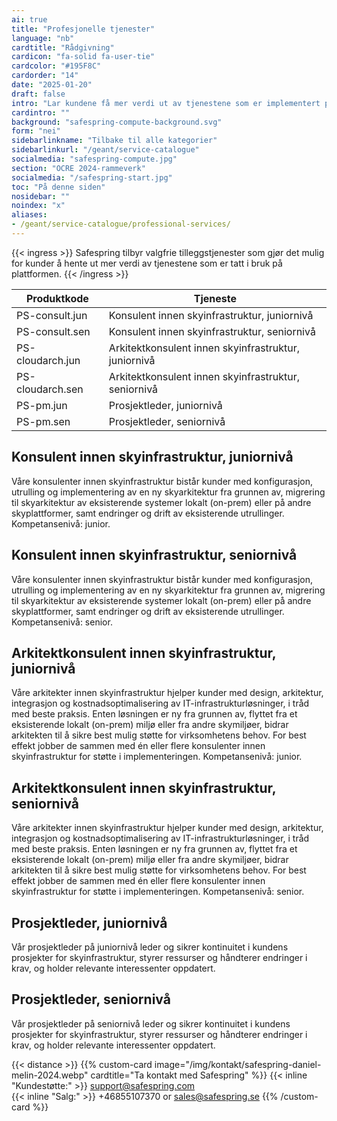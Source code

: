```yaml
---
ai: true
title: "Profesjonelle tjenester"
language: "nb"
cardtitle: "Rådgivning"
cardicon: "fa-solid fa-user-tie"
cardcolor: "#195F8C"
cardorder: "14"
date: "2025-01-20"
draft: false
intro: "Lar kundene få mer verdi ut av tjenestene som er implementert på plattformen"
cardintro: ""
background: "safespring-compute-background.svg"
form: "nei"
sidebarlinkname: "Tilbake til alle kategorier"
sidebarlinkurl: "/geant/service-catalogue"
socialmedia: "safespring-compute.jpg"
section: "OCRE 2024-rammeverk"
socialmedia: "/safespring-start.jpg"
toc: "På denne siden"
nosidebar: ""
noindex: "x"
aliases:
- /geant/service-catalogue/professional-services/
---
```

{{< ingress >}}
Safespring tilbyr valgfrie tilleggstjenester som gjør det mulig for kunder å hente ut mer verdi av tjenestene som er tatt i bruk på plattformen.
{{< /ingress >}}

| Produktkode      | Tjeneste                                                         |
| ---------------- | ---------------------------------------------------------------- |
| PS-consult.jun   | Konsulent innen skyinfrastruktur, juniornivå                    |
| PS-consult.sen   | Konsulent innen skyinfrastruktur, seniornivå                    |
| PS-cloudarch.jun | Arkitektkonsulent innen skyinfrastruktur, juniornivå            |
| PS-cloudarch.sen | Arkitektkonsulent innen skyinfrastruktur, seniornivå            |
| PS-pm.jun        | Prosjektleder, juniornivå                                        |
| PS-pm.sen        | Prosjektleder, seniornivå                                        |

## Konsulent innen skyinfrastruktur, juniornivå

Våre konsulenter innen skyinfrastruktur bistår kunder med konfigurasjon, utrulling og implementering av en ny skyarkitektur fra grunnen av, migrering til skyarkitektur av eksisterende systemer lokalt (on-prem) eller på andre skyplattformer, samt endringer og drift av eksisterende utrullinger. Kompetansenivå: junior.

## Konsulent innen skyinfrastruktur, seniornivå

Våre konsulenter innen skyinfrastruktur bistår kunder med konfigurasjon, utrulling og implementering av en ny skyarkitektur fra grunnen av, migrering til skyarkitektur av eksisterende systemer lokalt (on-prem) eller på andre skyplattformer, samt endringer og drift av eksisterende utrullinger. Kompetansenivå: senior.

## Arkitektkonsulent innen skyinfrastruktur, juniornivå

Våre arkitekter innen skyinfrastruktur hjelper kunder med design, arkitektur, integrasjon og kostnadsoptimalisering av IT-infrastrukturløsninger, i tråd med beste praksis. Enten løsningen er ny fra grunnen av, flyttet fra et eksisterende lokalt (on-prem) miljø eller fra andre skymiljøer, bidrar arkitekten til å sikre best mulig støtte for virksomhetens behov. For best effekt jobber de sammen med én eller flere konsulenter innen skyinfrastruktur for støtte i implementeringen. Kompetansenivå: junior.

## Arkitektkonsulent innen skyinfrastruktur, seniornivå

Våre arkitekter innen skyinfrastruktur hjelper kunder med design, arkitektur, integrasjon og kostnadsoptimalisering av IT-infrastrukturløsninger, i tråd med beste praksis. Enten løsningen er ny fra grunnen av, flyttet fra et eksisterende lokalt (on-prem) miljø eller fra andre skymiljøer, bidrar arkitekten til å sikre best mulig støtte for virksomhetens behov. For best effekt jobber de sammen med én eller flere konsulenter innen skyinfrastruktur for støtte i implementeringen. Kompetansenivå: senior.

## Prosjektleder, juniornivå

Vår prosjektleder på juniornivå leder og sikrer kontinuitet i kundens prosjekter for skyinfrastruktur, styrer ressurser og håndterer endringer i krav, og holder relevante interessenter oppdatert.

## Prosjektleder, seniornivå

Vår prosjektleder på seniornivå leder og sikrer kontinuitet i kundens prosjekter for skyinfrastruktur, styrer ressurser og håndterer endringer i krav, og holder relevante interessenter oppdatert.

{{< distance >}}
{{% custom-card image="/img/kontakt/safespring-daniel-melin-2024.webp" cardtitle="Ta kontakt med Safespring" %}}
{{< inline "Kundestøtte:" >}} support@safespring.com  
{{< inline "Salg:" >}} +46855107370 or sales@safespring.se
{{% /custom-card %}}